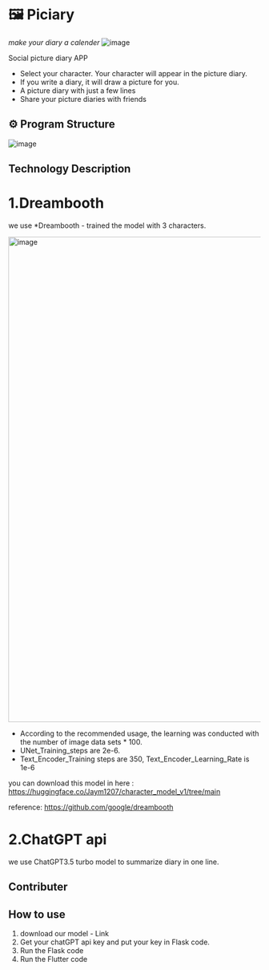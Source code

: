 # 🖼️ Piciary

*make your diary a calender*
![image](https://github.com/yeyounging/piciary/assets/133792082/136ce6b1-b6ba-40f8-8997-1fe1b40d0a29)


Social picture diary APP

- Select your character. Your character will appear in the picture diary.
- If you write a diary, it will draw a picture for you.
- A picture diary with just a few lines
- Share your picture diaries with friends

## ⚙️ Program Structure

![image](https://github.com/yeyounging/piciary/assets/133792082/a4c3c0f1-b3aa-4e4b-a389-6d3c102a49a6)



## Technology Description

# 1.Dreambooth

we use *Dreambooth - trained the model with 3 characters.

<img width="968" alt="image" src="https://github.com/yeyounging/piciary/assets/133792082/c497c422-4bdf-4ba2-afc5-30cfa9aece1d">


- According to the recommended usage, the learning was conducted with the number of image data sets * 100.
- UNet_Training_steps are 2e-6.
- Text_Encoder_Training steps are 350, Text_Encoder_Learning_Rate is 1e-6

you can download this model in here : https://huggingface.co/Jaym1207/character_model_v1/tree/main

reference: https://github.com/google/dreambooth

# 2.ChatGPT api

we use ChatGPT3.5 turbo model to summarize diary in one line.

## Contributer



## How to use

1. download our model - Link
2. Get your chatGPT api key and put your key in Flask code.
3. Run the Flask code
4. Run the Flutter code
